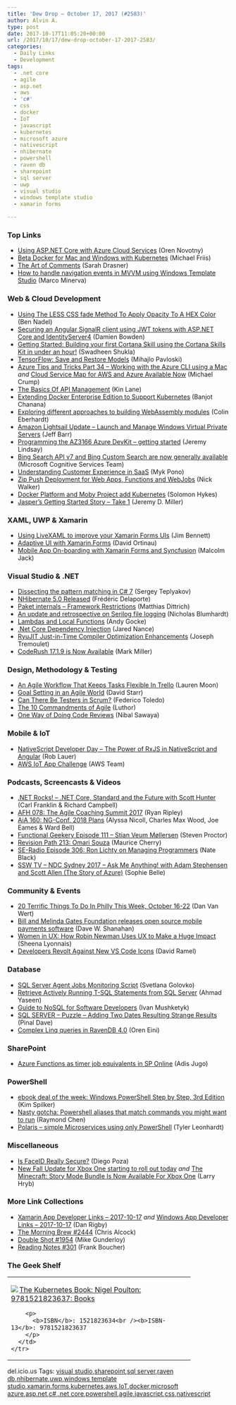 ```yaml
---
title: 'Dew Drop – October 17, 2017 (#2583)'
author: Alvin A.
type: post
date: 2017-10-17T11:05:20+00:00
url: /2017/10/17/dew-drop-october-17-2017-2583/
categories:
  - Daily Links
  - Development
tags:
  - .net core
  - agile
  - asp.net
  - aws
  - 'c#'
  - css
  - docker
  - IoT
  - javascript
  - kubernetes
  - microsoft azure
  - nativescript
  - nhibernate
  - powershell
  - raven db
  - sharepoint
  - sql server
  - uwp
  - visual studio
  - windows template studio
  - xamarin forms

---
```

### <a name="top"></a>Top Links

  * <a href="https://oren.codes/2017/10/16/using-asp-net-core-with-azure-cloud-services/" target="_blank">Using ASP.NET Core with Azure Cloud Services</a> (Oren Novotny)
  * <a href="https://blog.docker.com/2017/10/docker-for-mac-and-windows-with-kubernetes-beta/" target="_blank">Beta Docker for Mac and Windows with Kubernetes</a> (Michael Friis)
  * <a href="https://css-tricks.com/the-art-of-comments/" target="_blank">The Art of Comments</a> (Sarah Drasner)
  * <a href="https://marcominerva.wordpress.com/2017/10/17/how-to-handle-navigation-events-in-mvvm-using-windows-template-studio/" target="_blank">How to handle navigation events in MVVM using Windows Template Studio</a> (Marco Minerva)



### <a name="web"></a>Web & Cloud Development

  * <a href="https://www.bennadel.com/blog/3354-using-the-less-css-fade-method-to-apply-opacity-to-a-hex-color.htm" target="_blank">Using The LESS CSS fade Method To Apply Opacity To A HEX Color</a> (Ben Nadel)
  * <a href="https://damienbod.com/2017/10/16/securing-an-angular-signalr-client-using-jwt-tokens-with-asp-net-core-and-identityserver4/" target="_blank">Securing an Angular SignalR client using JWT tokens with ASP.NET Core and IdentityServer4</a> (Damien Bowden)
  * <a href="https://techcommunity.microsoft.com/t5/Cortana-Skills-Kit-Blog/Getting-Started-Building-your-first-Cortana-Skill-using-the/ba-p/113503" target="_blank">Getting Started: Building your first Cortana Skill using the Cortana Skills Kit in under an hour!</a> (Swadheen Shukla)
  * <a href="http://stackabuse.com/tensorflow-save-and-restore-models/" target="_blank">TensorFlow: Save and Restore Models</a> (Mihajlo Pavloski)
  * <a href="https://www.michaelcrump.net/azure-tips-and-tricks34/" target="_blank">Azure Tips and Tricks Part 34 &#8211; Working with the Azure CLI using a Mac</a> _and_ <a href="https://azure.microsoft.com/blog/cloud-service-map-for-aws-and-azure-available-now/" target="_blank">Cloud Service Map for AWS and Azure Available Now</a> (Michael Crump)
  * <a href="http://apievangelist.com/2017/10/16/the-basics-of-api-management/" target="_blank">The Basics Of API Management</a> (Kin Lane)
  * <a href="https://blog.docker.com/2017/10/docker-enterprise-edition-kubernetes/" target="_blank">Extending Docker Enterprise Edition to Support Kubernetes</a> (Banjot Chanana)
  * <a href="http://blog.scottlogic.com/2017/10/17/wasm-mandelbrot.html" target="_blank">Exploring different approaches to building WebAssembly modules</a> (Colin Eberhardt)
  * <a href="http://feedproxy.google.com/~r/AmazonWebServicesBlog/~3/caT87BUWrzQ/" target="_blank">Amazon Lightsail Update – Launch and Manage Windows Virtual Private Servers</a> (Jeff Barr)
  * <a href="https://jeremylindsayni.wordpress.com/2017/10/16/programming-the-az3166-azure-devkit-getting-started/" target="_blank">Programming the AZ3166 Azure DevKit – getting started</a> (Jeremy Lindsay)
  * <a href="https://azure.microsoft.com/blog/bing-search-api-v7-and-bing-custom-search-are-now-generally-available/" target="_blank">Bing Search API v7 and Bing Custom Search are now generally available</a> (Microsoft Cognitive Services Team)
  * <a href="https://hackernoon.com/understanding-customer-experience-in-saas-a9d7550c157e?source=rss----3a8144eabfe3---4" target="_blank">Understanding Customer Experience in SaaS</a> (Myk Pono)
  * <a href="https://blogs.msdn.microsoft.com/appserviceteam/2017/10/16/zip-push-deployment-for-web-apps-functions-and-webjobs/" target="_blank">Zip Push Deployment for Web Apps, Functions and WebJobs</a> (Nick Walker)
  * <a href="https://blog.docker.com/2017/10/kubernetes-docker-platform-and-moby-project/" target="_blank">Docker Platform and Moby Project add Kubernetes</a> (Solomon Hykes)
  * <a href="https://jeremydmiller.com/2017/10/16/jaspers-getting-started-story-take-1/" target="_blank">Jasper’s Getting Started Story – Take 1</a> (Jeremy D. Miller)



### <a name="silverlight"></a>XAML, UWP & Xamarin

  * <a href="https://www.jimbobbennett.io/using-livexaml-to-improve-your-xamarin-forms-uis/" target="_blank">Using LiveXAML to improve your Xamarin Forms UIs</a> (Jim Bennett)
  * <a href="https://blog.xamarin.com/adaptive-ui-xamarin-forms/" target="_blank">Adaptive UI with Xamarin.Forms</a> (David Ortinau)
  * <a href="http://feedproxy.google.com/~r/parsimonyjax/~3/IaESqZyRyLg/mobile-app-on-boarding-with-xamarin.html" target="_blank">Mobile App On-boarding with Xamarin Forms and Syncfusion</a> (Malcolm Jack)



### <a name="dotnet"></a>Visual Studio & .NET

  * <a href="https://blogs.msdn.microsoft.com/seteplia/2017/10/16/dissecting-the-pattern-matching-in-c-7/" target="_blank">Dissecting the pattern matching in C# 7</a> (Sergey Teplyakov)
  * <a href="https://github.com/nhibernate/nhibernate-core/blob/5.0.0/releasenotes.txt" target="_blank">NHibernate 5.0 Released</a> (Frédéric Delaporte)
  * <a href="https://yaaf.de/blog/post/2017-10-16/Paket%20internals%20-%20Framework%20Restrictions" target="_blank">Paket internals &#8211; Framework Restrictions</a> (Matthias Dittrich)
  * <a href="https://nblumhardt.com/2017/10/serilog-file-logging/" target="_blank">An update and retrospective on Serilog file logging</a> (Nicholas Blumhardt)
  * <a href="http://commentout.net/localfunc.html" target="_blank">Lambdas and Local Functions</a> (Andy Gocke)
  * <a href="https://stackify.com/net-core-dependency-injection/" target="_blank">.Net Core Dependency Injection</a> (Jared Nance)
  * <a href="https://blogs.msdn.microsoft.com/dotnet/2017/10/16/ryujit-just-in-time-compiler-optimization-enhancements/" target="_blank">RyuJIT Just-in-Time Compiler Optimization Enhancements</a> (Joseph Tremoulet)
  * <a href="https://community.devexpress.com/blogs/markmiller/archive/2017/10/16/coderush-17-1-9-is-now-available.aspx" target="_blank">CodeRush 17.1.9 is Now Available</a> (Mark Miller)



### <a name="design"></a>Design, Methodology & Testing

  * <a href="https://blog.trello.com/an-agile-trello-workflow-that-keeps-tasks-flexible" target="_blank">An Agile Workflow That Keeps Tasks Flexible In Trello</a> (Lauren Moon)
  * <a href="http://feedproxy.google.com/~r/ElegantCode/~3/M4I-zcmscLU/" target="_blank">Goal Setting in an Agile World</a> (David Starr)
  * <a href="https://dzone.com/articles/can-there-be-testers-in-scrum?utm_medium=feed&utm_source=feedpress.me&utm_campaign=Feed%3A+dzone%2Fagile" target="_blank">Can There Be Testers in Scrum?</a> (Federico Toledo)
  * <a href="http://www.thechurchofagile.org/commandments.php" target="_blank">The 10 Commandments of Agile</a> (Luthor)
  * <a href="https://dzone.com/articles/one-way-of-doing-code-reviews?utm_medium=feed&utm_source=feedpress.me&utm_campaign=Feed%3A+dzone%2Fagile" target="_blank">One Way of Doing Code Reviews</a> (Nibal Sawaya)



### <a name="mobile"></a>Mobile & IoT

  * <a href="https://www.nativescript.org/blog/nativescript-developer-day-the-power-of-rxjs-in-nativescript-and-angular" target="_blank">NativeScript Developer Day &#8211; The Power of RxJS in NativeScript and Angular</a> (Rob Lauer)
  * <a href="https://aws.amazon.com/events/iot-app-challenge/" target="_blank">AWS IoT App Challenge</a> (AWS Team)



### <a name="podcasts"></a>Podcasts, Screencasts & Videos

  * <a href="http://www.dotnetrocks.com/default.aspx?ShowNum=1485" target="_blank">.NET Rocks! &#8211; .NET Core, Standard and the Future with Scott Hunter</a> (Carl Franklin & Richard Campbell)
  * <a href="https://ryanripley.com/afh-078-agile-coaching-summit-2017/" target="_blank">AFH 078: The Agile Coaching Summit 2017</a> (Ryan Ripley)
  * <a href="https://devchat.tv/adv-in-angular/aia-160-ng-conf-2018-plans" target="_blank">AiA 160: NG-Conf. 2018 Plans</a> (Alyssa Nicoll, Charles Max Wood, Joe Eames & Ward Bell)
  * <a href="https://www.functionalgeekery.com/episode-111-stian-veum-mollersen/" target="_blank">Functional Geekery Episode 111 – Stian Veum Møllersen</a> (Steven Proctor)
  * <a href="http://revisionpath.simplecast.fm/9ff399b5" target="_blank">Revision Path 213: Omari Souza</a> (Maurice Cherry)
  * <a href="http://feedproxy.google.com/~r/se-radio/~3/mELV9n3pf9Y/" target="_blank">SE-Radio Episode 306: Ron Lichty on Managing Programmers</a> (Nate Black)
  * <a href="https://tv.ssw.com/7254/ndc-sydney-2017-ask-me-anything-with-adam-stephensen-and-scott-allen-the-story-of-azure" target="_blank">SSW TV &#8211; NDC Sydney 2017 – Ask Me Anything! with Adam Stephensen and Scott Allen (The Story of Azure)</a> (Sophie Belle)



### <a name="events"></a>Community & Events

  * <a href="http://www.uwishunu.com/2017/10/20-terrific-things-philly-week-october-16-22/" target="_blank">20 Terrific Things To Do In Philly This Week, October 16-22</a> (Dan Van Wert)
  * <a href="http://feedproxy.google.com/~r/winbetadotorg/~3/OWMZwR3JUlY/bill-and-melinda-gates-foundation-releases-open-source-mobile-payments-software" target="_blank">Bill and Melinda Gates Foundation releases open source mobile payments software</a> (Dave W. Shanahan)
  * <a href="http://blogs.adobe.com/creativecloud/women-in-ux-how-robin-newman-uses-ux-to-make-a-huge-impact" target="_blank">Women in UX: How Robin Newman Uses UX to Make a Huge Impact</a> (Sheena Lyonnais)
  * <a href="https://visualstudiomagazine.com/blogs/data-driver/2017/10/vs-code-icon-revolt.aspx" target="_blank">Developers Revolt Against New VS Code Icons</a> (David Ramel)



### <a name="sql"></a>Database

  * <a href="http://feedproxy.google.com/~r/MSSQLTips-LatestSqlServerTips/~3/hI8xkLysOvg/tip.asp" target="_blank">SQL Server Agent Jobs Monitoring Script</a> (Svetlana Golovko)
  * <a href="http://feedproxy.google.com/~r/MSSQLTips-LatestSqlServerTips/~3/mbkRSr6wkgU/tip.asp" target="_blank">Retrieve Actively Running T-SQL Statements from SQL Server</a> (Ahmad Yaseen)
  * <a href="https://simpleprogrammer.com/2017/10/16/guide-nosql-software-developers/" target="_blank">Guide to NoSQL for Software Developers</a> (Ivan Mushketyk)
  * <a href="https://blog.sqlauthority.com/2017/10/17/sql-server-puzzle-adding-two-dates-resulting-strange-results/" target="_blank">SQL SERVER – Puzzle – Adding Two Dates Resulting Strange Results</a> (Pinal Dave)
  * <a href="http://feedproxy.google.com/~r/AyendeRahien/~3/2iFFZzMituQ/complex-linq-queries-in-ravendb-4-0" target="_blank">Complex Linq queries in RavenDB 4.0</a> (Oren Eini)



### <a name="sp"></a>SharePoint

  * <a href="http://blog.sharedove.com/adisjugo/index.php/2017/10/15/timerjobs-in-sharepoint-online/" target="_blank">Azure Functions as timer job equivalents in SP Online</a> (Adis Jugo)



### <a name="ps"></a>PowerShell

  * <a href="https://blogs.msdn.microsoft.com/microsoft_press/2017/10/16/ebook-deal-of-the-week-windows-powershell-step-by-step-3rd-edition-3/" target="_blank">ebook deal of the week: Windows PowerShell Step by Step, 3rd Edition</a> (Kim Spilker)
  * <a href="https://blogs.msdn.microsoft.com/oldnewthing/20171016-00/?p=97235" target="_blank">Nasty gotcha: Powershell aliases that match commands you might want to run</a> (Raymond Chen)
  * <a href="https://blogs.msdn.microsoft.com/powershell/2017/10/16/polaris-simple-microservices-using-only-powershell/" target="_blank">Polaris – simple Microservices using only PowerShell</a> (Tyler Leonhardt)



### <a name="misc"></a>Miscellaneous

  * <a href="https://auth0.com/blog/is-faceid-really-secure/" target="_blank">Is FaceID Really Secure?</a> (Diego Poza)
  * <a href="http://feedproxy.google.com/~r/MajorNelson/~3/neTc5lzbPRc/" target="_blank">New Fall Update for Xbox One starting to roll out today</a> _and_ <a href="http://feedproxy.google.com/~r/MajorNelson/~3/fb-10E_bYfg/" target="_blank">The Minecraft: Story Mode Bundle Is Now Available For Xbox One</a> (Larry Hryb)



### <a name="links"></a>More Link Collections

  * <a href="https://www.allaboutxamarin.com/2017/10/xamarin-app-developer-links-2017-10-17/" target="_blank">Xamarin App Developer Links &#8211; 2017-10-17</a> _and_ <a href="https://www.windowsappdev.com/2017/10/windows-app-developer-links-2017-10-17/" target="_blank">Windows App Developer Links &#8211; 2017-10-17</a> (Dan Rigby)
  * <a href="http://feedproxy.google.com/~r/ReflectivePerspective/~3/PfnS-suYry4/" target="_blank">The Morning Brew #2444</a> (Chris Alcock)
  * <a href="https://afreshcup.com/home/2017/10/17/double-shot-1954.html" target="_blank">Double Shot #1954</a> (Mike Gunderloy)
  * <a href="http://www.frankysnotes.com/2017/10/reading-notes-301.html" target="_blank">Reading Notes #301</a> (Frank Boucher)



### <a name="shelf"></a>The Geek Shelf

<div class="wlWriterEditableSmartContent" id="scid:7dc1bd33-94bd-46fd-a20b-0131235bcd47:70fcf8e9-e866-41dd-a650-736072e935c4" style="margin: 0px; padding: 0px; float: none; display: inline;">
  <table cellspacing="0" cellpadding="2" width="400" border="0" unselectable="on">
    <tr>
      <td valign="top" width="400">
        <p>
          <a title="The Kubernetes Book: Nigel Poulton: 9781521823637: Books" href="http://www.amazon.com/exec/obidos/ASIN/1521823634/amavin-20"><img data-recalc-dims="1" decoding="async" src="https://i0.wp.com/images-na.ssl-images-amazon.com/images/I/41naRe0vuqL._AC_US218_.jpg?w=660&#038;ssl=1" border="0" align="left" style="float:left" />The Kubernetes Book: Nigel Poulton: 9781521823637: Books</a>
        </p>
        
        <p>
          <b>ISBN</b>: 1521823634<br /><b>ISBN-13</b>: 9781521823637
        </p>
      </td>
    </tr>
  </table>
</div>



<div class="wlWriterEditableSmartContent" id="scid:77ECF5F8-D252-44F5-B4EB-D463C5396A79:3fe2a1d9-8842-4cfa-9afc-cc400b379d80" style="margin: 0px; padding: 0px; float: none; display: inline;">
  del.icio.us Tags: <a href="http://del.icio.us/popular/visual+studio" rel="tag">visual studio</a>,<a href="http://del.icio.us/popular/sharepoint" rel="tag">sharepoint</a>,<a href="http://del.icio.us/popular/sql+server" rel="tag">sql server</a>,<a href="http://del.icio.us/popular/raven+db" rel="tag">raven db</a>,<a href="http://del.icio.us/popular/nhibernate" rel="tag">nhibernate</a>,<a href="http://del.icio.us/popular/uwp" rel="tag">uwp</a>,<a href="http://del.icio.us/popular/windows+template+studio" rel="tag">windows template studio</a>,<a href="http://del.icio.us/popular/xamarin.forms" rel="tag">xamarin.forms</a>,<a href="http://del.icio.us/popular/kubernetes" rel="tag">kubernetes</a>,<a href="http://del.icio.us/popular/aws" rel="tag">aws</a>,<a href="http://del.icio.us/popular/IoT" rel="tag">IoT</a>,<a href="http://del.icio.us/popular/docker" rel="tag">docker</a>,<a href="http://del.icio.us/popular/microsoft+azure" rel="tag">microsoft azure</a>,<a href="http://del.icio.us/popular/asp.net" rel="tag">asp.net</a>,<a href="http://del.icio.us/popular/c%23" rel="tag">c#</a>,<a href="http://del.icio.us/popular/.net+core" rel="tag">.net core</a>,<a href="http://del.icio.us/popular/powershell" rel="tag">powershell</a>,<a href="http://del.icio.us/popular/agile" rel="tag">agile</a>,<a href="http://del.icio.us/popular/javascript" rel="tag">javascript</a>,<a href="http://del.icio.us/popular/css" rel="tag">css</a>,<a href="http://del.icio.us/popular/nativescript" rel="tag">nativescript</a>
</div>